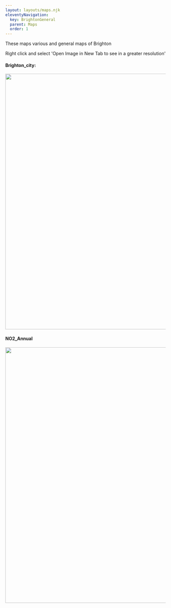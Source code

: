 ```yaml
---
layout: layouts/maps.njk
eleventyNavigation:
  key: BrightonGeneral
  parent: Maps
  order: 1
---
```


These maps various and general maps of Brighton

Right click and select 'Open Image in New Tab to see in a greater resolution'

#### Brighton_city:

<img src="{{ '/img/Brighton_city.png' | url }}" width="800" />

#### NO2_Annual
<img src="{{ '/img/NO2_Annual.jpg' | url }}" width="800" />

